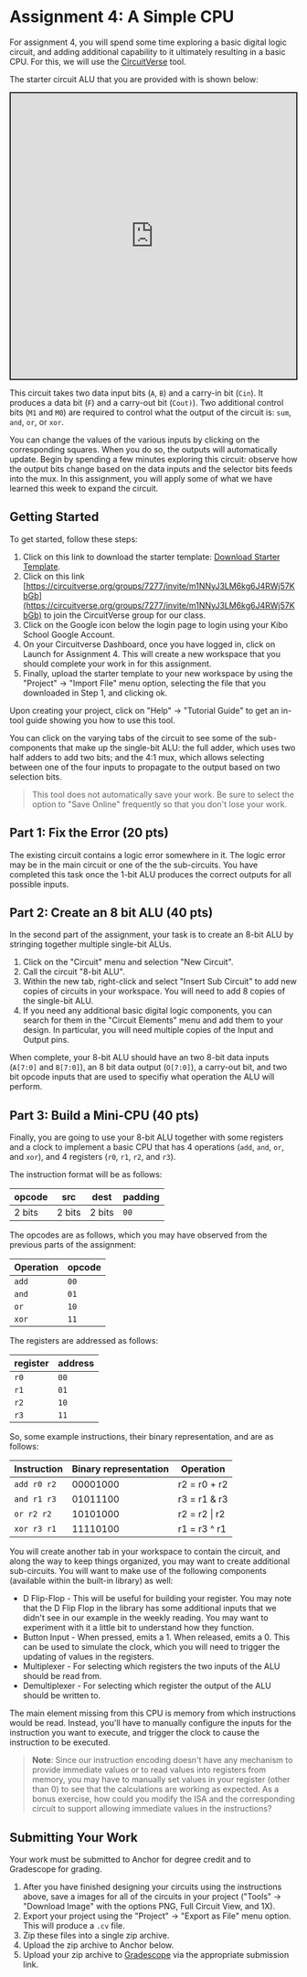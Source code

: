 # Assignment 4: A Simple CPU

For assignment 4, you will spend some time exploring a basic digital logic circuit, and adding additional capability to it ultimately resulting in a basic CPU.  For this, we will use the [CircuitVerse](https://circuitverse.org) tool.

The starter circuit ALU that you are provided with is shown below:

<iframe src="https://circuitverse.org/simulator/embed/alu-example-starter?theme=default&display_title=false&clock_time=false&fullscreen=false&zoom_in_out=false" style="border-width:; border-style: solid; border-color:;" name="myiframe" id="projectPreview" scrolling="no" frameborder="1" marginheight="0px" marginwidth="0px" height="500" width="500" allowFullScreen></iframe>

This circuit takes two data input bits (`A`, `B`) and a carry-in bit (`Cin`).  It produces a data bit (`F`) and a carry-out bit (`Cout)`).  Two additional control bits (`M1` and `M0`) are required to control what the output of the circuit is: `sum`, `and`, `or`, or `xor`.

You can change the values of the various inputs by clicking on the corresponding squares.  When you do so, the outputs will automatically update.  Begin by spending a few minutes exploring this circuit: observe how the output bits change based on the data inputs and the selector bits feeds into the mux. In this assignment, you will apply some of what we have learned this week to expand the circuit.

## Getting Started

To get started, follow these steps:

1. Click on this link to download the starter template: [Download Starter Template](https://drive.google.com/file/d/1jJlIJwtXt4d9Q4MSyc9s3duxqXbX7zq5/view?usp=sharing).
2. Click on this link [https://circuitverse.org/groups/7277/invite/m1NNyJ3LM6kg6J4RWj57KbGb](https://circuitverse.org/groups/7277/invite/m1NNyJ3LM6kg6J4RWj57KbGb) to join the CircuitVerse group for our class.  
3. Click on the Google icon below the login page to login using your Kibo School Google Account.
4. On your Circuitverse Dashboard, once you have logged in, click on Launch for Assignment 4.  This will create a new workspace that you should complete your work in for this assignment.
5. Finally, upload the starter template to your new workspace by using the "Project" -> "Import File" menu option, selecting the file that you downloaded in Step 1, and clicking ok.  

Upon creating your project, click on "Help" -> "Tutorial Guide" to get an in-tool guide showing you how to use this tool.

You can click on the varying tabs of the circuit to see some of the sub-components that make up the single-bit ALU: the full adder, which uses two half adders to add two bits; and the 4:1 mux, which allows selecting between one of the four inputs to propagate to the output based on two selection bits.

> This tool does not automatically save your work.  Be sure to select the option to "Save Online" frequently so that you don't lose your work.

## Part 1: Fix the Error (20 pts)

The existing circuit contains a logic error somewhere in it.  The logic error may be in the main circuit or one of the the sub-circuits.  You have completed this task once the 1-bit ALU produces the correct outputs for all possible inputs.

## Part 2: Create an 8 bit ALU (40 pts)

In the second part of the assignment, your task is to create an 8-bit ALU by stringing together multiple single-bit ALUs.

1. Click on the "Circuit" menu and selection "New Circuit".
2. Call the circuit "8-bit ALU".
3. Within the new tab, right-click and select "Insert Sub Circuit" to add new copies of circuits in your workspace.  You will need to add 8 copies of the single-bit ALU.
4. If you need any additional basic digital logic components, you can search for them in the "Circuit Elements" menu and add them to your design.  In particular, you will need multiple copies of the Input and Output pins.

When complete, your 8-bit ALU should have an two 8-bit data inputs (`A[7:0]` and `B[7:0]`), an 8 bit data output (`O[7:0]`), a carry-out bit, and two bit opcode inputs that are used to specifiy what operation the ALU will perform.  

## Part 3: Build a Mini-CPU (40 pts)

Finally, you are going to use your 8-bit ALU together with some registers and a clock to implement a basic CPU that has 4 operations (`add`, `and`, `or`, and `xor`), and 4 registers (`r0`, `r1`, `r2`, and `r3`).

The instruction format will be as follows:

| opcode | src    | dest   | padding   |
| ------ | ------ | ------ | --------- |
| 2 bits | 2 bits | 2 bits | `00`      |

The opcodes are as follows, which you may have observed from the previous parts of the assignment:

| Operation | opcode |
| ----------| :------- |
| `add`     | `00`     |
| `and`     | `01`     |
| `or`      | `10`     |
| `xor`     | `11`     |

The registers are addressed as follows:

| register | address |
| --------| :------- |
| `r0`    | `00`     |
| `r1`    | `01`     |
| `r2`    | `10`     |
| `r3`    | `11`     |

So, some example instructions, their binary representation, and  are as follows:

| Instruction   | Binary representation   | Operation     |
| ------------- | :---------------------- | ------------- |
| `add r0 r2`   | 00001000                | r2 = r0 + r2  |
| `and r1 r3`   | 01011100                | r3 = r1 & r3  |
| `or r2 r2`    | 10101000                | r2 = r2 \| r2 |
| `xor r3 r1`   | 11110100                | r1 = r3 ^ r1  |

You will create another tab in your workspace to contain the circuit, and along the way to keep things organized, you may want to create additional sub-circuits.  You will want to make use of the following components (available within the built-in library) as well:

* D Flip-Flop - This will be useful for building your register.  You may note that the D Flip Flop in the library has some additional inputs that we didn't see in our example in the weekly reading.  You may want to experiment with it a little bit to understand how they function.
* Button Input - When pressed, emits a 1.  When released, emits a 0.  This can be used to simulate the clock, which you will need to trigger the updating of values in the registers.  
* Multiplexer - For selecting which registers the two inputs of the ALU should be read from.
* Demultiplexer - For selecting which register the output of the ALU should be written to.

The main element missing from this CPU is memory from which instructions would be read.  Instead, you'll have to manually configure the inputs for the instruction you want to execute, and trigger the clock to cause the instruction to be executed.

> **Note**: Since our instruction encoding doesn't have any mechanism to provide immediate values or to read values into registers from memory, you may have to manually set values in your register (other than 0) to see that the calculations are working as expected. As a bonus exercise, how could you modify the ISA and the corresponding circuit to support allowing immediate values in the instructions?  

## Submitting Your Work

Your work must be submitted to Anchor for degree credit and to Gradescope for
grading.

1. After you have finished designing your circuits using the instructions above, save a  images for all of the circuits in your project ("Tools" -> "Download Image" with the options PNG, Full Circuit View, and 1X).
2. Export your project using the "Project" -> "Export as File" menu option.  This will produce a `.cv` file.
3. Zip these files into a single zip archive.
4. Upload the zip archive to Anchor below.
5. Upload your zip archive to [Gradescope](https://www.gradescope.com) via the
   appropriate submission link.